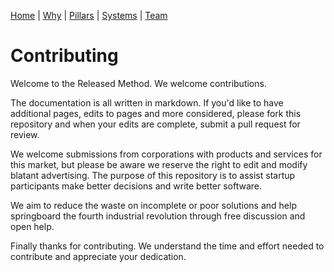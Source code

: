 [Home](README.md) | [Why](why.md) | [Pillars](pillars.md) | [Systems](systems.md) | [Team](team-model.md)
# Contributing
Welcome to the Released Method. We welcome contributions.

The documentation is all written in markdown. If you'd like to have additional pages, edits to pages and more considered, please
fork this repository and when your edits are complete, submit a pull request for review.

We welcome submissions from corporations with products and services for this market, but please be aware we reserve the right to edit
and modify blatant advertising. The purpose of this repository is to assist startup participants make better decisions and write better
software. 

We aim to reduce the waste on incomplete or poor solutions and help springboard the fourth industrial revolution through free discussion
and open help. 

Finally thanks for contributing. We understand the time and effort needed to contribute and appreciate your dedication.
